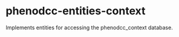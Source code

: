 phenodcc-entities-context
=========================

Implements entities for accessing the phenodcc_context database.
